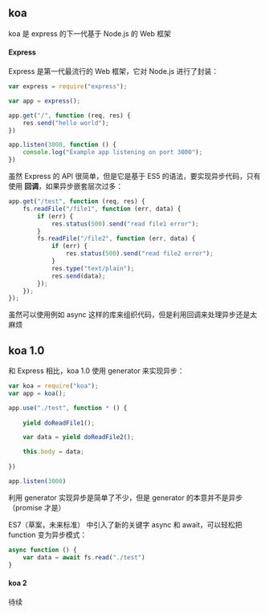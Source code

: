 ## koa 

koa 是 express 的下一代基于 Node.js 的 Web 框架

#### Express

Express 是第一代最流行的 Web 框架，它对 Node.js 进行了封装：

```js
var express = require("express");

var app = express();

app.get("/", function (req, res) {
    res.send("hello world");
})

app.listen(3000, function () {
    console.log("Example app listening on port 3000");
})
```

虽然 Express 的 API 很简单，但是它是基于 ES5 的语法，要实现异步代码，只有使用 **回调**，如果异步嵌套层次过多：

```js
app.get("/test", function (req, res) {
    fs.readFile("/file1", function (err, data) {
        if (err) {
            res.status(500).send("read file1 error");
        }
        fs.readFile("/file2", function (err, data) {
            if (err) {
                res.status(500).send("read file2 error");
            }
            res.type("text/plain");
            res.send(data);
        });
    });
});
```

虽然可以使用例如 async 这样的库来组织代码，但是利用回调来处理异步还是太麻烦


## koa 1.0

和 Express 相比，koa 1.0 使用 generator 来实现异步：

```js
var koa = require("koa");
var app = koa();

app.use("./test", function * () {
    
    yield doReadFile1();

    var data = yield doReadFile2();

    this.body = data;
    
})

app.listen(3000)
```

利用 generator 实现异步是简单了不少，但是 generator 的本意并不是异步（promise 才是）

ES7（草案，未来标准） 中引入了新的关键字 async 和 await，可以轻松把 function 变为异步模式：

```js
async function () {
    var data = await fs.read("./test")
}
```

#### koa 2

待续
